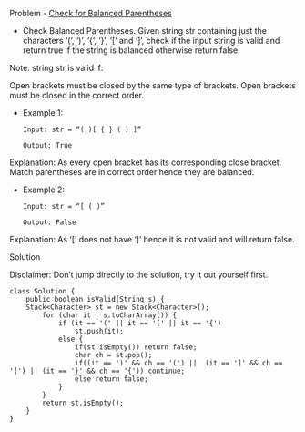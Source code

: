 Problem - [Check for Balanced Parentheses](https://leetcode.com/problems/valid-parentheses/)

- Check Balanced Parentheses. Given string str containing just the characters ‘(‘, ‘)’, ‘{‘, ‘}’, ‘[‘ and ‘]’, check if the input string is valid and return true if the string is balanced otherwise return false.

Note: string str is valid if:

Open brackets must be closed by the same type of brackets.
Open brackets must be closed in the correct order.

- Example 1:

      Input: str = “( )[ { } ( ) ]”

      Output: True

Explanation: As every open bracket has its corresponding 
close bracket. Match parentheses are in correct order 
hence they are balanced.

- Example 2:

      Input: str = “[ ( )”

      Output: False

Explanation: As ‘[‘ does not have ‘]’ hence it is 
not valid and will return false.

Solution

Disclaimer: Don’t jump directly to the solution, try it out yourself first.

```
class Solution {
    public boolean isValid(String s) {
    Stack<Character> st = new Stack<Character>();
        for (char it : s.toCharArray()) {
            if (it == '(' || it == '[' || it == '{')
                st.push(it);
            else {
                if(st.isEmpty()) return false;
                char ch = st.pop(); 
                if((it == ')' && ch == '(') ||  (it == ']' && ch == '[') || (it == '}' && ch == '{')) continue;
                else return false;
            }
        }
        return st.isEmpty();
    }
}
```
